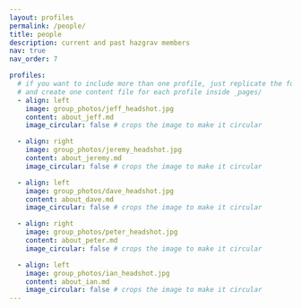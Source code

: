 ```yaml
---
layout: profiles
permalink: /people/
title: people
description: current and past hazgrav members
nav: true
nav_order: 7

profiles:
  # if you want to include more than one profile, just replicate the following block
  # and create one content file for each profile inside _pages/
  - align: left
    image: group_photos/jeff_headshot.jpg
    content: about_jeff.md
    image_circular: false # crops the image to make it circular

  - align: right
    image: group_photos/jeremy_headshot.jpg
    content: about_jeremy.md
    image_circular: false # crops the image to make it circular

  - align: left
    image: group_photos/dave_headshot.jpg
    content: about_dave.md
    image_circular: false # crops the image to make it circular

  - align: right
    image: group_photos/peter_headshot.jpg
    content: about_peter.md
    image_circular: false # crops the image to make it circular

  - align: left
    image: group_photos/ian_headshot.jpg
    content: about_ian.md
    image_circular: false # crops the image to make it circular
---
```


